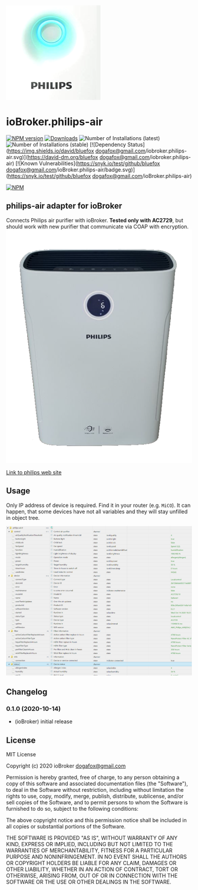 ![Logo](admin/philips-air.png)
# ioBroker.philips-air

[![NPM version](http://img.shields.io/npm/v/iobroker.philips-air.svg)](https://www.npmjs.com/package/iobroker.philips-air)
[![Downloads](https://img.shields.io/npm/dm/iobroker.philips-air.svg)](https://www.npmjs.com/package/iobroker.philips-air)
![Number of Installations (latest)](http://iobroker.live/badges/philips-air-installed.svg)
![Number of Installations (stable)](http://iobroker.live/badges/philips-air-stable.svg)
[![Dependency Status](https://img.shields.io/david/bluefox <dogafox@gmail.com>/iobroker.philips-air.svg)](https://david-dm.org/bluefox <dogafox@gmail.com>/iobroker.philips-air)
[![Known Vulnerabilities](https://snyk.io/test/github/bluefox <dogafox@gmail.com>/ioBroker.philips-air/badge.svg)](https://snyk.io/test/github/bluefox <dogafox@gmail.com>/ioBroker.philips-air)

[![NPM](https://nodei.co/npm/iobroker.philips-air.png?downloads=true)](https://nodei.co/npm/iobroker.philips-air/)

## philips-air adapter for ioBroker
Connects Philips air purifier with ioBroker.
**Tested only with AC2729**, but should work with new purifier that communicate via COAP with encryption.
![AC2729](img/device.png)

[Link to philips web site](https://www.philips.de/c-m-ho/luftreiniger-und-luftbefeuchter/kombi)

## Usage
Only IP address of device is required. Find it in your router (e.g. `MiCO`).
It can happen, that some devices have not all variables and they will stay unfilled in object tree.

![Objects](img/objects.png)
## Changelog

### 0.1.0 (2020-10-14)
* (ioBroker) initial release

## License
MIT License

Copyright (c) 2020 ioBroker <dogafox@gmail.com>

Permission is hereby granted, free of charge, to any person obtaining a copy
of this software and associated documentation files (the "Software"), to deal
in the Software without restriction, including without limitation the rights
to use, copy, modify, merge, publish, distribute, sublicense, and/or sell
copies of the Software, and to permit persons to whom the Software is
furnished to do so, subject to the following conditions:

The above copyright notice and this permission notice shall be included in all
copies or substantial portions of the Software.

THE SOFTWARE IS PROVIDED "AS IS", WITHOUT WARRANTY OF ANY KIND, EXPRESS OR
IMPLIED, INCLUDING BUT NOT LIMITED TO THE WARRANTIES OF MERCHANTABILITY,
FITNESS FOR A PARTICULAR PURPOSE AND NONINFRINGEMENT. IN NO EVENT SHALL THE
AUTHORS OR COPYRIGHT HOLDERS BE LIABLE FOR ANY CLAIM, DAMAGES OR OTHER
LIABILITY, WHETHER IN AN ACTION OF CONTRACT, TORT OR OTHERWISE, ARISING FROM,
OUT OF OR IN CONNECTION WITH THE SOFTWARE OR THE USE OR OTHER DEALINGS IN THE
SOFTWARE.